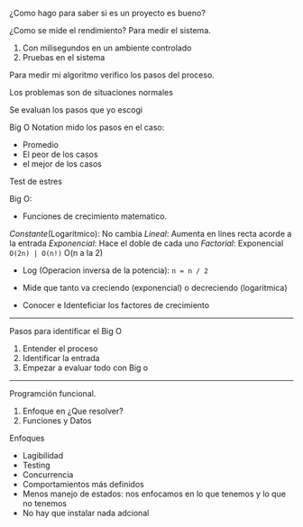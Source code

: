 ¿Como hago para saber si es un proyecto es bueno?

¿Como se mide el rendimiento?
Para medir el sistema.
1. Con milisegundos en un ambiente controlado
2. Pruebas en el sistema

Para medir mi algoritmo verifico los pasos del proceso.

Los problemas son de situaciones normales

Se evaluan los pasos que yo escogi

Big O Notation mido los pasos en el caso:
- Promedio
- El peor de los casos
- el mejor de los casos

Test de estres

Big O:
- Funciones de crecimiento matematico.

*Constante*(Logaritmico): No cambia
*Lineal*: Aumenta  en lines recta acorde a la entrada
*Exponencial*: Hace el doble de cada uno
*Factorial*:  Exponencial `O(2n) | O(n!)` O(n a la 2)
- Log (Operacion inversa de la potencia): `n = n / 2`

- Mide que tanto va creciendo (exponencial) o decreciendo (logaritmica)
- Conocer e Identeficiar los factores de crecimiento
---

Pasos para identificar el Big O
1. Entender el proceso
2. Identificar la entrada
3. Empezar a evaluar todo con Big o

---
Programción funcional.

1. Enfoque en ¿Que resolver?
2. Funciones y Datos

Enfoques
* Lagibilidad
* Testing
* Concurrencia
* Comportamientos más definidos
* Menos manejo de estados: nos enfocamos en lo que tenemos y lo que no tenemos
* No hay que instalar nada adcional
